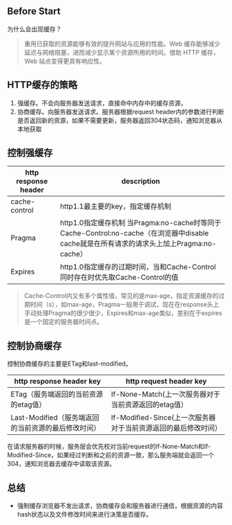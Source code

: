 ## Before Start
为什么会出现缓存？
> 重用已获取的资源能够有效的提升网站与应用的性能。Web 缓存能够减少延迟与网络阻塞，进而减少显示某个资源所用的时间。借助 HTTP 缓存，Web 站点变得更具有响应性。

## HTTP缓存的策略
1. 强缓存。不会向服务器发送请求，直接命中内存中的缓存资源，
2. 协商缓存。向服务器发送请求。服务器根据request header内的参数进行判断是否返回新的资源，如果不需要更新，服务器返回304状态码，通知浏览器从本地获取

## 控制强缓存
| http response header  | description |
| ------------- | ------------- |
| cache-control | http1.1最主要的key，指定缓存机制 |
| Pragma | http1.0指定缓存机制 当Pragma:no-cache时等同于Cache-Control:no-cache（在浏览器中disable cache就是在所有请求的请求头上加上Pragma:no-cache） |
| Expires | http1.0指定缓存的过期时间，当和Cache-Control同时存在时优先取Cache-Control的值 |

> Cache-Control内又有多个属性值，常见的是max-age，指定资源缓存的过期时间（s），如max-age，Pragma一般用于调试，现在在response头上手动处理Pragma的很少很少，Expires和max-age类似，差别在于expires是一个固定的服务器时间点。


## 控制协商缓存
控制协商缓存的主要是ETag和last-modified。

| http response header key | http request header key |
| ------------- | ------------- |
| ETag（服务端返回的当前资源的etag值）| If-None-Match(上一次服务器对于当前资源返回的etag值）|
| Last-Modified（服务端返回的当前资源的最后修改时间）|If-Modified-Since(上一次服务器对于当前资源返回的最后修改时间）

在请求服务器的时候，服务层会优先校对当前request的If-None-Match和If-Modified-Since，如果经过判断和之前的资源一致，那么服务端就会返回一个304，通知浏览器去缓存中读取该资源。

## 总结
+ 强制缓存浏览器不发出请求，协商缓存会和服务器进行通信，根据资源的内容hash状态以及文件修改时间来进行决策是否缓存。
